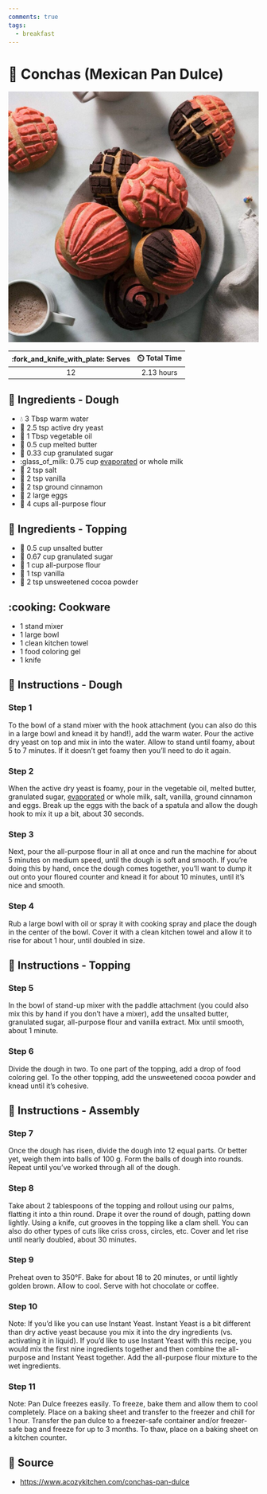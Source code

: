 ```yaml
---
comments: true
tags:
  - breakfast
---
```

# :shell: Conchas (Mexican Pan Dulce)

![Conchas (Mexican Pan Dulce)](../assets/images/conchas-(mexican-pan-dulce).jpg)

| :fork_and_knife_with_plate: Serves | :timer_clock: Total Time |
|:----------------------------------:|:-----------------------: |
| 12 | 2.13 hours |

## :salt: Ingredients - Dough

- :droplet: 3 Tbsp warm water
- :microbe: 2.5 tsp active dry yeast
- :carrot: 1 Tbsp vegetable oil
- :butter: 0.5 cup melted butter
- :candy: 0.33 cup granulated sugar
- :glass_of_milk: 0.75 cup [evaporated][1] or whole milk
- :salt: 2 tsp salt
- :icecream: 2 tsp vanilla
- :custard: 2 tsp ground cinnamon
- :egg: 2 large eggs
- :ear_of_rice: 4 cups all-purpose flour

## :salt: Ingredients - Topping

- :butter: 0.5 cup unsalted butter
- :candy: 0.67 cup granulated sugar
- :ear_of_rice: 1 cup all-purpose flour
- :icecream: 1 tsp vanilla
- :chocolate_bar: 2 tsp unsweetened cocoa powder

## :cooking: Cookware

- 1 stand mixer
- 1 large bowl
- 1 clean kitchen towel
- 1 food coloring gel
- 1 knife

## :pencil: Instructions - Dough

### Step 1

To the bowl of a stand mixer with the hook attachment (you can also do this in a large bowl and knead it by hand!), add
the warm water. Pour the active dry yeast on top and mix in into the water. Allow to stand until foamy, about 5 to 7
minutes. If it doesn’t get foamy then you’ll need to do it again.

### Step 2

When the active dry yeast is foamy, pour in the vegetable oil, melted butter, granulated sugar, [evaporated][1] or
whole milk, salt, vanilla, ground cinnamon and eggs. Break up the eggs with the back of a spatula and allow the
dough hook to mix it up a bit, about 30 seconds.

### Step 3

Next, pour the all-purpose flour in all at once and run the machine for about 5 minutes on medium speed, until the dough
is soft and smooth. If you’re doing this by hand, once the dough comes together, you’ll want to dump it out onto
your floured counter and knead it for about 10 minutes, until it’s nice and smooth.

### Step 4

Rub a large bowl with oil or spray it with cooking spray and place the dough in the center of the bowl. Cover it with a
clean kitchen towel and allow it to rise for about 1 hour, until doubled in size.

## :pencil: Instructions - Topping

### Step 5

In the bowl of stand-up mixer with the paddle attachment (you could also mix this by hand if you don’t have a mixer),
add the unsalted butter, granulated sugar, all-purpose flour and vanilla extract. Mix until smooth, about 1 minute.

### Step 6

Divide the dough in two. To one part of the topping, add a drop of food coloring gel. To the other topping, add the
unsweetened cocoa powder and knead until it’s cohesive.

## :pencil: Instructions - Assembly

### Step 7

Once the dough has risen, divide the dough into 12 equal parts. Or better yet, weigh them into balls of 100 g. Form the
balls of dough into rounds. Repeat until you’ve worked through all of the dough.

### Step 8

Take about 2 tablespoons of the topping and rollout using our palms, flatting it into a thin round. Drape it over the
round of dough, patting down lightly. Using a knife, cut grooves in the topping like a clam shell. You can also do other
types of cuts like criss cross, circles, etc. Cover and let rise until nearly doubled, about 30 minutes.

### Step 9

Preheat oven to 350°F. Bake for about 18 to 20 minutes, or until lightly golden brown. Allow to cool. Serve with hot
chocolate or coffee.

### Step 10

Note: If you’d like you can use Instant Yeast. Instant Yeast is a bit different than dry active yeast because you mix
it into the dry ingredients (vs. activating it in liquid). If you’d like to use Instant Yeast with this recipe, you
would mix the first nine ingredients together and then combine the all-purpose and Instant Yeast together. Add the
all-purpose flour mixture to the wet ingredients.

### Step 11

Note: Pan Dulce freezes easily. To freeze, bake them and allow them to cool completely. Place on a baking sheet and
transfer to the freezer and chill for 1 hour. Transfer the pan dulce to a freezer-safe container and/or freezer-safe bag
and freeze for up to 3 months. To thaw, place on a baking sheet on a kitchen counter.

## :link: Source

- <https://www.acozykitchen.com/conchas-pan-dulce>

[1]: <../ingredients/evaporated-milk.md>
